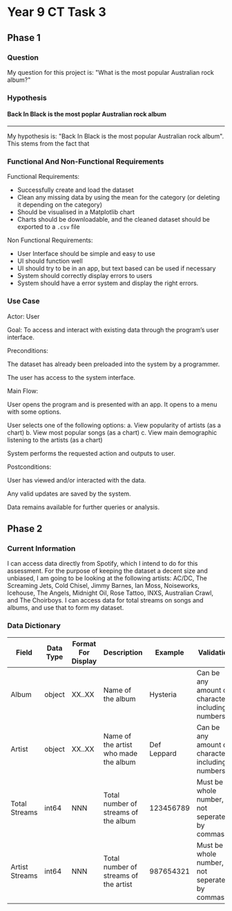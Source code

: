 # Year 9 CT Task 3

## Phase 1
### Question
My question for this project is: "What is the most popular Australian rock album?"

### Hypothesis
#### Back In Black is the most poplar Australian rock album

---

My hypothesis is: "Back In Black is the most popular Australian rock album". This stems from the fact that 
### Functional And Non-Functional Requirements
Functional Requirements:  
- Successfully create and load the dataset
- Clean any missing data by using the mean for the category (or deleting it depending on the category)
- Should be visualised in a Matplotlib chart
- Charts should be downloadable, and the cleaned dataset should be exported to a `.csv` file  

Non Functional Requirements:  
- User Interface should be simple and easy to use
- UI should function well
- UI should try to be in an app, but text based can be used if necessary
- System should correctly display errors to users
- System should have a error system and display the right errors.

### Use Case
Actor: User

Goal: To access and interact with existing data through the program’s user interface.

Preconditions:

The dataset has already been preloaded into the system by a programmer.

The user has access to the system interface.

Main Flow:

User opens the program and is presented with an app. It opens to a menu with some options.

User selects one of the following options:
a. View popularity of artists (as a chart)
b. View most popular songs (as a chart)
c. View main demographic listening to the artists (as a chart)

System performs the requested action and outputs to user.

Postconditions:

User has viewed and/or interacted with the data.

Any valid updates are saved by the system.

Data remains available for further queries or analysis.

## Phase 2
### Current Information
I can access data directly from Spotify, which I intend to do for this assessment. For the purpose of keeping the dataset a decent size and unbiased, I am going to be looking at the following artists: AC/DC, The Screaming Jets, Cold Chisel, Jimmy Barnes, Ian Moss, Noiseworks, Icehouse, The Angels, Midnight Oil, Rose Tattoo, INXS, Australian Crawl, and The Choirboys. I can access data for total streams on songs and albums, and use that to form my dataset.

### Data Dictionary

|Field         |Data Type |Format For Display | Description                         | Example   | Validation                                       |
|--------------|----------|-------------------|-------------------------------------|-----------|--------------------------------------------------|
|Album         |object    |XX..XX             |Name of the album                    |Hysteria   |Can be any amount of characters, including numbers|
|Artist        |object    |XX..XX             |Name of the artist who made the album|Def Leppard|Can be any amount of characters, including numbers|
|Total Streams |int64     |NNN                |Total number of streams of the album |123456789  |Must be a whole number, not seperated by commas   |
|Artist Streams|int64     |NNN                |Total number of streams of the artist|987654321  |Must be a whole number, not seperated by commas   |


